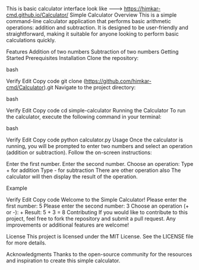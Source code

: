 This is basic calculator interface look like ---> https://himkar-cmd.github.io/Calculator/
Simple Calculator
Overview
This is a simple command-line calculator application that performs basic arithmetic operations: addition and subtraction. It is designed to be user-friendly and straightforward, making it suitable for anyone looking to perform basic calculations quickly.

Features
Addition of two numbers
Subtraction of two numbers
Getting Started
Prerequisites
Installation
Clone the repository:

bash

Verify
Edit
Copy code
git clone (https://github.com/himkar-cmd/Calculator).git
Navigate to the project directory:

bash

Verify
Edit
Copy code
cd simple-calculator
Running the Calculator
To run the calculator, execute the following command in your terminal:

bash

Verify
Edit
Copy code
python calculator.py
Usage
Once the calculator is running, you will be prompted to enter two numbers and select an operation (addition or subtraction). Follow the on-screen instructions:

Enter the first number.
Enter the second number.
Choose an operation:
Type + for addition
Type - for subtraction
There are other operation also
The calculator will then display the result of the operation.

Example

Verify
Edit
Copy code
Welcome to the Simple Calculator!
Please enter the first number: 5
Please enter the second number: 3
Choose an operation (+ or -): +
Result: 5 + 3 = 8
Contributing
If you would like to contribute to this project, feel free to fork the repository and submit a pull request. Any improvements or additional features are welcome!

License
This project is licensed under the MIT License. See the LICENSE file for more details.

Acknowledgments
Thanks to the open-source community for the resources and inspiration to create this simple calculator.
